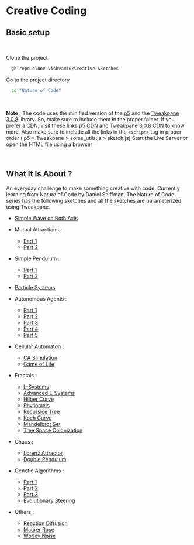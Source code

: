 # Creative Coding

## Basic setup

<br>

Clone the project
```bash
  gh repo clone Vishvam10/Creative-Sketches  
```

Go to the project directory
```bash
  cd "Nature of Code" 
```

<br>

**Note :** 
The code uses the minified version of the [p5](https://p5js.org/download/) and the [Tweakpane 3.0.8](https://github.com/cocopon/tweakpane/releases) library. So, make sure to include them in the proper folder. If you prefer a CDN, visit these links [p5 CDN](https://p5js.org/download/) and [Tweakpane 3.0.8 CDN](https://www.jsdelivr.com/package/npm/tweakpane) to know more. Also make sure to include all the links in the `<script>` tag in proper order ( p5 > Tweakpane > some_utils.js > sketch.js) 
Start the Live Server or open the HTML file using a browser

<br>

## What It Is About ?

An everyday challenge to make something creative with code. Currently learning from Nature of Code by Daniel Shiffman. 
The Nature of Code series has the following sketches and all the sketches are parameterized using Tweakpane. 

- [Simple Wave on Both Axis](https://github.com/Vishvam10/Creative-Sketches/tree/master/Nature%20of%20Code/sketch-1-Simple%20Wave%20On%20Both%20Axes)

- Mutual Attractions :
   - [Part 1](https://github.com/Vishvam10/Creative-Sketches/tree/master/Nature%20of%20Code/sketch-2-Mutual%20Attraction%20I)
   - [Part 2](https://github.com/Vishvam10/Creative-Sketches/tree/master/Nature%20of%20Code/sketch-3-Mutual%20Attraction%20II)

- Simple Pendulum :
   - [Part 1](https://github.com/Vishvam10/Creative-Sketches/tree/master/Nature%20of%20Code/sketch-4-Single%20Pendulum%20I) 
   - [Part 2](https://github.com/Vishvam10/Creative-Sketches/tree/master/Nature%20of%20Code/sketch-5-Single%20Pendulum%20II)

- [Particle Systems](https://github.com/Vishvam10/Creative-Sketches/tree/master/Nature%20of%20Code/sketch-6-Particle%20Systems)

- Autonomous Agents :
   - [Part 1](https://github.com/Vishvam10/Creative-Sketches/tree/master/Nature%20of%20Code/sketch-7-Autonomous%20Agents%20I) 
   - [Part 2](https://github.com/Vishvam10/Creative-Sketches/tree/master/Nature%20of%20Code/sketch-8-Autonomous%20Agents%20II)
   - [Part 3](https://github.com/Vishvam10/Creative-Sketches/tree/master/Nature%20of%20Code/sketch-9-Autonomous%20Agents%20III)
   - [Part 4](https://github.com/Vishvam10/Creative-Sketches/tree/master/Nature%20of%20Code/sketch-10-Autonomous%20Agents%20IV)
   - [Part 5](https://github.com/Vishvam10/Creative-Sketches/tree/master/Nature%20of%20Code/sketch-12-Autonomous%20Agents%20V)

- Cellular Automaton :
   - [CA Simulation](https://github.com/Vishvam10/Creative-Sketches/tree/master/Nature%20of%20Code/sketch-13-Cellular%20Automata)
   - [Game of Life](https://github.com/Vishvam10/Creative-Sketches/tree/master/Nature%20of%20Code/sketch-14-Cellular%20Automata%20-%20Game%20of%20Life)

- Fractals :
   - [L-Systems](https://github.com/Vishvam10/Creative-Sketches/tree/master/Nature%20of%20Code/sketch-15-L%20Systems)
   - [Advanced L-Systems](https://github.com/Vishvam10/Creative-Sketches/tree/master/Nature%20of%20Code/sketch-22-Advanced%20L%20Systems)
   - [Hilber Curve](https://github.com/Vishvam10/Creative-Sketches/tree/master/Nature%20of%20Code/sketch-23-Fractals-Hilbert%20Curve)
   - [Phyllotaxis](https://github.com/Vishvam10/Creative-Sketches/tree/master/Nature%20of%20Code/sketch-19-Fractals-Phyllotaxis)
   - [Recursice Tree](https://github.com/Vishvam10/Creative-Sketches/tree/master/Nature%20of%20Code/sketch-11-Recursive%20Tree)
   - [Koch Curve](https://github.com/Vishvam10/Creative-Sketches/tree/master/Nature%20of%20Code/sketch-16-Fractals-Koch%20Curve)
   - [Mandelbrot Set](https://github.com/Vishvam10/Creative-Sketches/tree/master/Nature%20of%20Code/sketch-17-Fractals-Mandelbrot%20Set)
   - [Tree Space Colonization](https://github.com/Vishvam10/Creative-Sketches/tree/master/Nature%20of%20Code/sketch-18-Fractals%20Trees-Space%20Colonization)

- Chaos :
   - [Lorenz Attractor](https://github.com/Vishvam10/Creative-Sketches/tree/master/Nature%20of%20Code/sketch-21-Chaos-Lorentz%20Attractor)
   - [Double Pendulum](https://github.com/Vishvam10/Creative-Sketches/tree/master/Nature%20of%20Code/sketch-20-Chaos-Double%20Pendulum)

- Genetic Algorithms :
   - [Part 1](https://github.com/Vishvam10/Creative-Sketches/tree/master/Nature%20of%20Code/sketch-27-Genetic%20Algorithms%20I)
   - [Part 2](https://github.com/Vishvam10/Creative-Sketches/tree/master/Nature%20of%20Code/sketch-28-Genetic%20Algorithms%20II)
   - [Part 3](https://github.com/Vishvam10/Creative-Sketches/tree/master/Nature%20of%20Code/sketch-29-Genetic%20Algorithms%20III)
   - [Evolutionary Steering](https://github.com/Vishvam10/Creative-Sketches/tree/master/Nature%20of%20Code/sketch-30-Genetic%20Algorithms%20IV)

- Others :
   - [Reaction Diffusion](https://github.com/Vishvam10/Creative-Sketches/tree/master/Nature%20of%20Code/sketch-24-Reaction%20Diffusion)  
   - [Maurer Rose](https://github.com/Vishvam10/Creative-Sketches/tree/master/Nature%20of%20Code/sketch-25-Maurer%20Rose)
   - [Worley Noise](https://github.com/Vishvam10/Creative-Sketches/tree/master/Nature%20of%20Code/sketch-26-Worley%20Noise)
